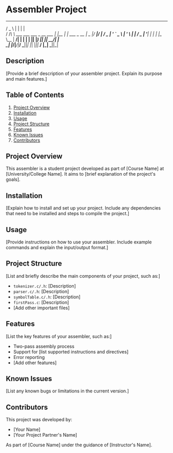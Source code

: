 # Assembler Project
  ___                              _      _             
 / _ \                            | |    | |            
/ /_\ \ ___  ___   ___  _ __ ___  | |__  | |  ___  _ __ 
|  _  |/ __|/ __| / _ \| '_ ` _ \ | '_ \ | | / _ \| '__|
| | | |\__ \\__ \|  __/| | | | | || |_) || ||  __/| |   
\_| |_/|___/|___/ \___||_| |_| |_||_.__/ |_| \___||_|   

## Description
[Provide a brief description of your assembler project. Explain its purpose and main features.]

## Table of Contents
1. [Project Overview](#project-overview)
2. [Installation](#installation)
3. [Usage](#usage)
4. [Project Structure](#project-structure)
5. [Features](#features)
6. [Known Issues](#known-issues)
7. [Contributors](#contributors)

## Project Overview
This assembler is a student project developed as part of [Course Name] at [University/College Name]. It aims to [brief explanation of the project's goals].

## Installation
[Explain how to install and set up your project. Include any dependencies that need to be installed and steps to compile the project.]

## Usage
[Provide instructions on how to use your assembler. Include example commands and explain the input/output format.]

## Project Structure
[List and briefly describe the main components of your project, such as:]
- `tokenizer.c/.h`: [Description]
- `parser.c/.h`: [Description]
- `symbolTable.c/.h`: [Description]
- `firstPass.c`: [Description]
- [Add other important files]

## Features
[List the key features of your assembler, such as:]
- Two-pass assembly process
- Support for [list supported instructions and directives]
- Error reporting
- [Add other features]

## Known Issues
[List any known bugs or limitations in the current version.]

## Contributors
This project was developed by:
- [Your Name]
- [Your Project Partner's Name]

As part of [Course Name] under the guidance of [Instructor's Name].
